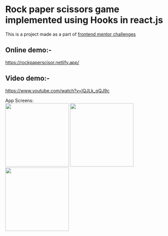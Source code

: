 # Rock paper scissors game implemented using Hooks in react.js

This is a project made as a part of [frontend mentor challenges](https://www.frontendmentor.io/challenges/rock-paper-scissors-game-pTgwgvgH)

## Online demo:-
https://rockpaperscisor.netlify.app/

## Video demo:-
https://www.youtube.com/watch?v=lQJLk_gQJ9c

App Screens:  
<img src="https://res.cloudinary.com/dk22rcdch/image/upload/v1586227458/rockpaperscissors/rps1_h16tb0.png" width="200">
<img src="https://res.cloudinary.com/dk22rcdch/image/upload/v1586227460/rockpaperscissors/rps2_mbfhst.png" width="200">
<img src="https://res.cloudinary.com/dk22rcdch/image/upload/v1586227459/rockpaperscissors/rps3_ko8f7z.png" width="200">
